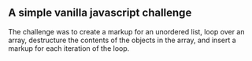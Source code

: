 ## A simple vanilla javascript challenge

The challenge was to create a markup for an unordered list, loop over an array, destructure the contents of the objects in the array, and insert a markup for each iteration of the loop.

